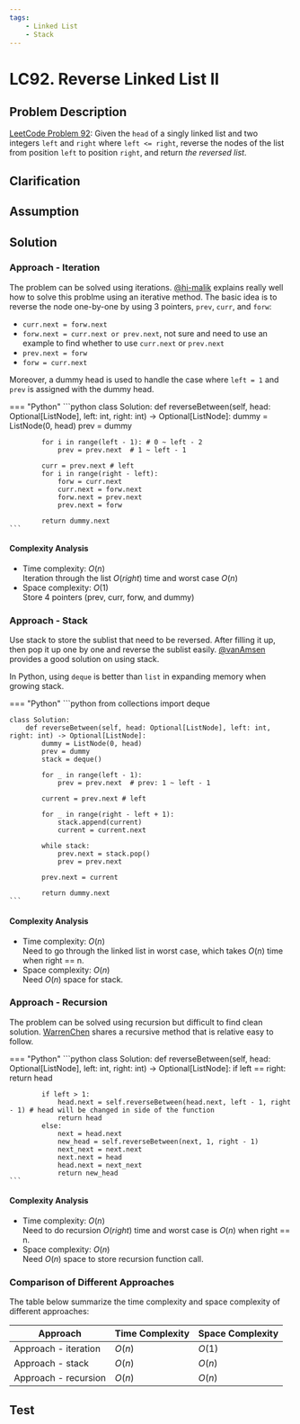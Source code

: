 ```yaml
---
tags:
    - Linked List
    - Stack
---
```


# LC92. Reverse Linked List II
## Problem Description
[LeetCode Problem 92](https://leetcode.com/problems/reverse-linked-list-ii): Given the `head` of a singly linked list and two integers `left` and `right` where `left <= right`, reverse the nodes of the list from position `left` to position `right`, and return _the reversed list_.

## Clarification

## Assumption

## Solution
### Approach - Iteration
The problem can be solved using iterations. [@hi-malik](https://leetcode.com/problems/reverse-linked-list-ii/solutions/2311084/java-c-tried-to-explain-every-step/) explains really well how to solve this problme using an iterative method. The basic idea is to reverse the node one-by-one by using 3 pointers, `prev`, `curr`, and `forw`:

- `curr.next = forw.next`
- `forw.next = curr.next or prev.next`, not sure and need to use an example to find whether to use `curr.next` or `prev.next`
- `prev.next = forw`
- `forw = curr.next`

Moreover, a dummy head is used to handle the case where `left = 1` and `prev` is assigned with the dummy head.

=== "Python"
    ```python
    class Solution:
        def reverseBetween(self, head: Optional[ListNode], left: int, right: int) -> Optional[ListNode]:
            dummy = ListNode(0, head)
            prev = dummy

            for i in range(left - 1): # 0 ~ left - 2
                prev = prev.next  # 1 ~ left - 1

            curr = prev.next # left
            for i in range(right - left):
                forw = curr.next
                curr.next = forw.next
                forw.next = prev.next
                prev.next = forw

            return dummy.next
    ```

#### Complexity Analysis
* Time complexity: $O(n)$  
	Iteration through the list $O(right)$ time and worst case $O(n)$
* Space complexity: $O(1)$  
	Store 4 pointers (prev, curr, forw, and dummy)

### Approach - Stack
Use stack to store the sublist that need to be reversed. After filling it up, then pop it up one by one and reverse the sublist easily. [@vanAmsen](https://leetcode.com/problems/reverse-linked-list-ii/solutions/4011862/92-40-two-pointers-stack-recursion/) provides a good solution on using stack.

In Python, using `deque` is better than `list` in expanding memory when growing stack.

=== "Python"
    ```python
    from collections import deque

    class Solution:
        def reverseBetween(self, head: Optional[ListNode], left: int, right: int) -> Optional[ListNode]:
            dummy = ListNode(0, head)
            prev = dummy
            stack = deque()

            for _ in range(left - 1):
                prev = prev.next  # prev: 1 ~ left - 1

            current = prev.next # left

            for _ in range(right - left + 1):
                stack.append(current)
                current = current.next

            while stack:
                prev.next = stack.pop()
                prev = prev.next

            prev.next = current

            return dummy.next
    ```

#### Complexity Analysis
* Time complexity: $O(n)$  
	Need to go through the linked list in worst case, which takes $O(n)$ time when right == n.
* Space complexity: $O(n)$  
	Need $O(n)$ space for stack. 

### Approach - Recursion
The problem can be solved using recursion but difficult to find clean solution. [WarrenChen](https://leetcode.com/problems/reverse-linked-list-ii/solutions/30673/why-nobody-does-it-with-recursion-shouldn-t-the-code-be-simpler/) shares a recursive method that is relative easy to follow.

=== "Python"
    ```python
    class Solution:
        def reverseBetween(self, head: Optional[ListNode], left: int, right: int) -> Optional[ListNode]:
            if left == right:
                return head

            if left > 1:
                head.next = self.reverseBetween(head.next, left - 1, right - 1) # head will be changed in side of the function
                return head
            else:
                next = head.next
                new_head = self.reverseBetween(next, 1, right - 1)
                next_next = next.next
                next.next = head
                head.next = next_next
                return new_head
    ```

#### Complexity Analysis
* Time complexity: $O(n)$  
	Need to do recursion $O(right)$ time and worst case is $O(n)$ when right == n.
* Space complexity: $O(n)$  
	Need $O(n)$ space to store recursion function call.  

### Comparison of Different Approaches
The table below summarize the time complexity and space complexity of different approaches:

Approach 	 | Time Complexity 	| Space Complexity  
------------ | --------------- 	| ----------------
Approach - iteration |  $O(n)$ 	   	   	| $O(1)$  
Approach - stack |  $O(n)$      		| $O(n)$
Approach - recursion |  $O(n)$      		| $O(n)$

## Test
